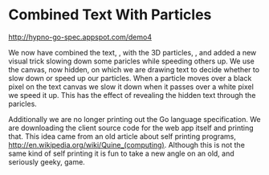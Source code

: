 # Combined Text With Particles

http://hypno-go-spec.appspot.com/demo4

We now have combined the text, , with the 3D particles, , and added a new visual trick slowing down some paricles while speeding others up. We use the canvas, now hidden, on which we are drawing text to decide whether to slow down or speed up our particles. When a particle moves over a black pixel on the text canvas we slow it down when it passes over a white pixel we speed it up. This has the effect of revealing the hidden text through the paricles.

Additionally we are no longer printing out the Go language specification. We are downloading the client source code for the web app itself and printing that. This idea came from an old article about self printing programs, http://en.wikipedia.org/wiki/Quine_(computing). Although this is not the same kind of self printing it is fun to take a new angle on an old, and seriously geeky, game.
